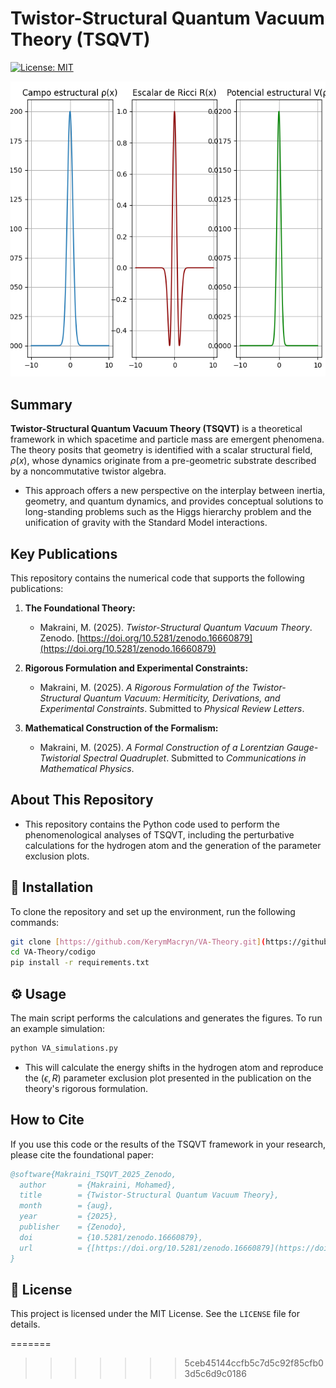 
# Twistor-Structural Quantum Vacuum Theory (TSQVT)

[![License: MIT](https://img.shields.io/badge/License-MIT-yellow.svg)](https://opensource.org/licenses/MIT)

![Higgs-VA Simulation](figuras/Figure_1.png)

## Summary

**Twistor-Structural Quantum Vacuum Theory (TSQVT)** is a theoretical framework in which spacetime and particle mass are emergent phenomena. The theory posits that geometry is identified with a scalar structural field, $\rho(x)$, whose dynamics originate from a pre-geometric substrate described by a noncommutative twistor algebra.

- This approach offers a new perspective on the interplay between inertia, geometry, and quantum dynamics, and provides conceptual solutions to long-standing problems such as the Higgs hierarchy problem and the unification of gravity with the Standard Model interactions.

## Key Publications

This repository contains the numerical code that supports the following publications:

1.  **The Foundational Theory:**
    * Makraini, M. (2025). *Twistor-Structural Quantum Vacuum Theory*. Zenodo. [https://doi.org/10.5281/zenodo.16660879](https://doi.org/10.5281/zenodo.16660879)

2.  **Rigorous Formulation and Experimental Constraints:**
    * Makraini, M. (2025). *A Rigorous Formulation of the Twistor-Structural Quantum Vacuum: Hermiticity, Derivations, and Experimental Constraints*. Submitted to *Physical Review Letters*.

3.  **Mathematical Construction of the Formalism:**
    * Makraini, M. (2025). *A Formal Construction of a Lorentzian Gauge-Twistorial Spectral Quadruplet*. Submitted to *Communications in Mathematical Physics*.

## About This Repository

- This repository contains the Python code used to perform the phenomenological analyses of TSQVT, including the perturbative calculations for the hydrogen atom and the generation of the parameter exclusion plots.

## 🚀 Installation

To clone the repository and set up the environment, run the following commands:

```bash
git clone [https://github.com/KerymMacryn/VA-Theory.git](https://github.com/KerymMacryn/VA-Theory.git)
cd VA-Theory/codigo
pip install -r requirements.txt
```

## ⚙️ Usage

The main script performs the calculations and generates the figures. To run an example simulation:

```bash
python VA_simulations.py
```

- This will calculate the energy shifts in the hydrogen atom and reproduce the $(\epsilon, R)$ parameter exclusion plot presented in the publication on the theory's rigorous formulation.

## How to Cite

If you use this code or the results of the TSQVT framework in your research, please cite the foundational paper:

```bibtex
@software{Makraini_TSQVT_2025_Zenodo,
  author       = {Makraini, Mohamed},
  title        = {Twistor-Structural Quantum Vacuum Theory},
  month        = {aug},
  year         = {2025},
  publisher    = {Zenodo},
  doi          = {10.5281/zenodo.16660879},
  url          = {[https://doi.org/10.5281/zenodo.16660879](https://doi.org/10.5281/zenodo.16660879)}
}
```

## 📜 License

This project is licensed under the MIT License. See the `LICENSE` file for details.

=======
>>>>>>> 5ceb45144ccfb5c7d5c92f85cfb03d5c6d9c0186
